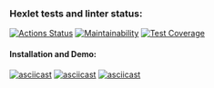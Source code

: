 ### Hexlet tests and linter status:
[![Actions Status](https://github.com/Unshock/python-project-lvl2/workflows/hexlet-check/badge.svg)](https://github.com/Unshock/python-project-lvl2/actions)
[![Maintainability](https://api.codeclimate.com/v1/badges/dc7cb1754db6a42ae472/maintainability)](https://codeclimate.com/github/Unshock/python-project-lvl2/maintainability)
[![Test Coverage](https://api.codeclimate.com/v1/badges/dc7cb1754db6a42ae472/test_coverage)](https://codeclimate.com/github/Unshock/python-project-lvl2/test_coverage)
#### Installation and Demo:
[![asciicast](https://asciinema.org/a/2PgFE4iL2xzLrZznVYVMy86TY.svg)](https://asciinema.org/a/2PgFE4iL2xzLrZznVYVMy86TY)
[![asciicast](https://asciinema.org/a/N5cQ9tQLGz0XnDHptL614LCxf.svg)](https://asciinema.org/a/N5cQ9tQLGz0XnDHptL614LCxf)
[![asciicast](https://asciinema.org/a/Y7bPyB4mVj1uIrpHo3yM85XLA.svg)](https://asciinema.org/a/Y7bPyB4mVj1uIrpHo3yM85XLA)